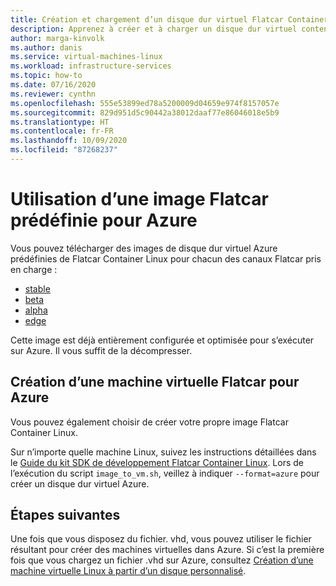 ```yaml
---
title: Création et chargement d’un disque dur virtuel Flatcar Container Linux pour Azure
description: Apprenez à créer et à charger un disque dur virtuel contenant un système d’exploitation Flatcar Container Linux.
author: marga-kinvolk
ms.author: danis
ms.service: virtual-machines-linux
ms.workload: infrastructure-services
ms.topic: how-to
ms.date: 07/16/2020
ms.reviewer: cynthn
ms.openlocfilehash: 555e53899ed78a5200009d04659e974f8157057e
ms.sourcegitcommit: 829d951d5c90442a38012daaf77e86046018e5b9
ms.translationtype: HT
ms.contentlocale: fr-FR
ms.lasthandoff: 10/09/2020
ms.locfileid: "87268237"
---
```

# <a name="using-a-prebuilt-flatcar-image-for-azure"></a>Utilisation d’une image Flatcar prédéfinie pour Azure

Vous pouvez télécharger des images de disque dur virtuel Azure prédéfinies de Flatcar Container Linux pour chacun des canaux Flatcar pris en charge :

- [stable](https://stable.release.flatcar-linux.net/amd64-usr/current/flatcar_production_azure_image.vhd.bz2)
- [beta](https://beta.release.flatcar-linux.net/amd64-usr/current/flatcar_production_azure_image.vhd.bz2)
- [alpha](https://alpha.release.flatcar-linux.net/amd64-usr/current/flatcar_production_azure_image.vhd.bz2)
- [edge](https://edge.release.flatcar-linux.net/amd64-usr/current/flatcar_production_azure_image.vhd.bz2)

Cette image est déjà entièrement configurée et optimisée pour s’exécuter sur Azure. Il vous suffit de la décompresser.

## <a name="building-your-own-flatcar-based-virtual-machine-for-azure"></a>Création d’une machine virtuelle Flatcar pour Azure

Vous pouvez également choisir de créer votre propre image Flatcar Container Linux.

Sur n’importe quelle machine Linux, suivez les instructions détaillées dans le [Guide du kit SDK de développement Flatcar Container Linux](https://docs.flatcar-linux.org/os/sdk-modifying-flatcar/). Lors de l’exécution du script `image_to_vm.sh`, veillez à indiquer `--format=azure` pour créer un disque dur virtuel Azure.

## <a name="next-steps"></a>Étapes suivantes

Une fois que vous disposez du fichier. vhd, vous pouvez utiliser le fichier résultant pour créer des machines virtuelles dans Azure. Si c’est la première fois que vous chargez un fichier .vhd sur Azure, consultez [Création d’une machine virtuelle Linux à partir d’un disque personnalisé](upload-vhd.md#option-1-upload-a-vhd).
